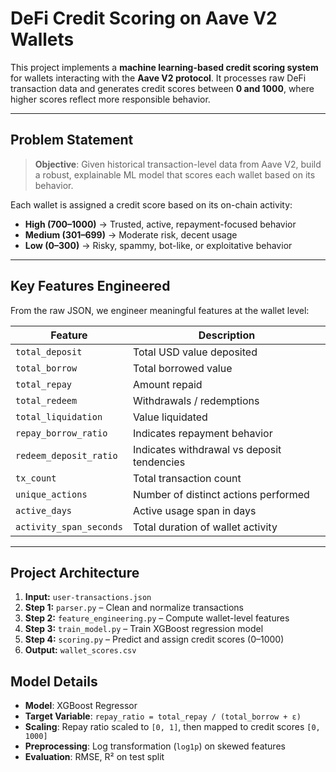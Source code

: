 # DeFi Credit Scoring on Aave V2 Wallets

This project implements a **machine learning-based credit scoring system** for wallets interacting with the **Aave V2 protocol**. It processes raw DeFi transaction data and generates credit scores between **0 and 1000**, where higher scores reflect more responsible behavior.

---

## Problem Statement

> **Objective**: Given historical transaction-level data from Aave V2, build a robust, explainable ML model that scores each wallet based on its behavior.

Each wallet is assigned a credit score based on its on-chain activity:

- **High (700–1000)** → Trusted, active, repayment-focused behavior  
- **Medium (301–699)** → Moderate risk, decent usage  
- **Low (0–300)** → Risky, spammy, bot-like, or exploitative behavior

---

## Key Features Engineered

From the raw JSON, we engineer meaningful features at the wallet level:

| Feature                  | Description                                               |
|--------------------------|-----------------------------------------------------------|
| `total_deposit`          | Total USD value deposited                                 |
| `total_borrow`           | Total borrowed value                                      |
| `total_repay`            | Amount repaid                                             |
| `total_redeem`           | Withdrawals / redemptions                                 |
| `total_liquidation`      | Value liquidated                                          |
| `repay_borrow_ratio`     | Indicates repayment behavior                              |
| `redeem_deposit_ratio`   | Indicates withdrawal vs deposit tendencies                |
| `tx_count`               | Total transaction count                                   |
| `unique_actions`         | Number of distinct actions performed                      |
| `active_days`            | Active usage span in days                                 |
| `activity_span_seconds`  | Total duration of wallet activity                         |

---

## Project Architecture

1.  **Input:** `user-transactions.json`  
2.  **Step 1:** `parser.py` – Clean and normalize transactions  
3.  **Step 2:** `feature_engineering.py` – Compute wallet-level features  
4.  **Step 3:** `train_model.py` – Train XGBoost regression model  
5.  **Step 4:** `scoring.py` – Predict and assign credit scores (0–1000)  
6.  **Output:** `wallet_scores.csv`



## Model Details

- **Model**: XGBoost Regressor  
- **Target Variable**: `repay_ratio = total_repay / (total_borrow + ε)`  
- **Scaling**: Repay ratio scaled to `[0, 1]`, then mapped to credit scores `[0, 1000]`  
- **Preprocessing**: Log transformation (`log1p`) on skewed features  
- **Evaluation**: RMSE, R² on test split




